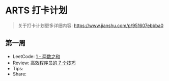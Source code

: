 # ARTS 打卡计划

> 关于打卡计划更多详细内容: https://www.jianshu.com/p/951607ebbba0

## 第一周

- LeetCode: [1 - 两数之和](./arts/week_1/leetcode.md)
- Review: [高效程序员的 7 个技巧](./arts/week_1/review.md)
- Tips:
- Share:
